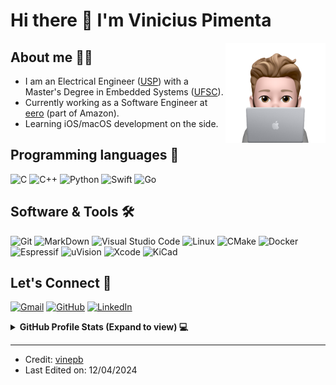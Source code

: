 
# Hi there 👋 I'm Vinicius Pimenta
<img align="right" alt="GIF" height="160px" src="./assets/dev-memoji.png" />

## About me 👨‍💻

- I am an Electrical Engineer ([USP](https://www5.usp.br)) with a Master's Degree in Embedded Systems ([UFSC](https://ufsc.br)).
- Currently working as a Software Engineer at [eero](https://eero.com) (part of Amazon).
- Learning iOS/macOS development on the side.

## Programming languages 🚀

<p align="left"> 
    <img alt="C" src="https://img.shields.io/badge/C%20-%232370ED.svg?style=for-the-badge&logo=c&logoColor=white">
    <img alt="C++" src="https://img.shields.io/badge/C++%20-%2300599C.svg?style=for-the-badge&logo=c%2B%2B&logoColor=white">
    <img alt="Python" src="https://img.shields.io/badge/Python%20-%2314354C.svg?style=for-the-badge&logo=python&logoColor=white">
    <img alt="Swift" src="https://img.shields.io/badge/swift-F54A2A?style=for-the-badge&logo=swift&logoColor=white"/>
    <img alt="Go" src="https://img.shields.io/badge/Go-00ADD8?logo=Go&logoColor=white&style=for-the-badge"/>
</p>

 ## Software & Tools 🛠️
 
<p>
    <img alt="Git" src="https://img.shields.io/badge/Git%20-%23F05033.svg?style=for-the-badge&logo=git&logoColor=white"></a>
    <img alt="MarkDown" src="https://img.shields.io/badge/Markdown-000000?style=for-the-badge&logo=markdown&logoColor=white">
    <img alt="Visual Studio Code" src="https://img.shields.io/badge/Visual%20Studio%20Code-0078d7.svg?style=for-the-badge&logo=visual-studio-code&logoColor=white">
    <img alt="Linux" src="https://img.shields.io/badge/Linux-FCC624?style=for-the-badge&&logo=linux&logoColor=black"></a>
    <img alt="CMake" src="https://img.shields.io/badge/CMake-%23008FBA.svg?style=for-the-badge&logo=cmake&logoColor=white"></a>
    <img alt="Docker" src="https://img.shields.io/badge/docker-%230db7ed.svg?style=for-the-badge&logo=docker&logoColor=white"></a>
    <img alt="Espressif" src="https://img.shields.io/badge/esp%20idf-E7352C.svg?style=for-the-badge&logo=espressif&logoColor=white"></a>
    <img alt="uVision" src="https://img.shields.io/badge/uVision-black.svg?style=for-the-badge&logo=armkeil&logoColor=white"></a>
    <img alt="Xcode" src="https://img.shields.io/badge/Xcode-007ACC?style=for-the-badge&logo=Xcode&logoColor=white"></a>
    <img alt="KiCad" src="https://img.shields.io/badge/KiCad-2C45C8.svg?style=for-the-badge&logo=kicad&logoColor=white"></a>
</p>

## Let's Connect 📲

<p align="left">
	<a href="mailto:viniciuspibi@gmail.com"><img src="https://img.shields.io/badge/Gmail-D14836?style=for-the-badge&logo=gmail&logoColor=white" alt="Gmail"/></a>
	<a href="https://github.com/vinepb"><img src="https://img.shields.io/badge/GitHub-100000?style=for-the-badge&logo=github&logoColor=white" alt="GitHub"/></a>
	<a href="https://linkedin.com/in/viniciuspibe/"><img src="https://img.shields.io/badge/LinkedIn-0077B5?style=for-the-badge&logo=linkedin&logoColor=white" alt="LinkedIn"/></a>
</p>

<details> 
  <summary><b>GitHub Profile Stats (Expand to view) 💻</b></summary>
  <br/>
  <p align="left">
    <a href="https://github.com/anuraghazra/github-readme-stats"><img alt="vinepb's Github Stats" src="https://github-readme-stats.vercel.app/api?username=vinepb&show_icons=true&count_private=true&theme=dark" height="192px"/></a>
	  <img src="https://github-readme-stats.vercel.app/api/top-langs?username=vinepb&show_icons=true&locale=en&layout=compact&theme=dark" alt="vinepb" height="192px"/>
  <br/>
  <b>Note:</b> Top languages is only a metric of the languages my public code consists of and doesn't reflect experience or skill level.
  </p>
</details>

<hr/>

* Credit: [vinepb](https://github.com/vinepb)
* Last Edited on: 12/04/2024








